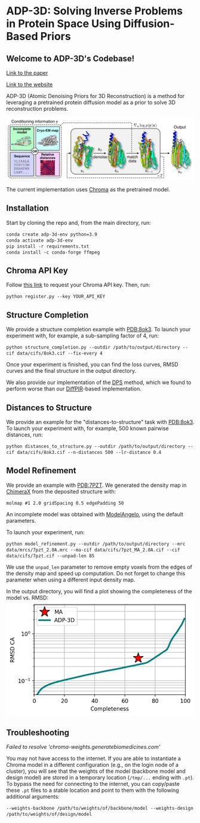# ADP-3D: Solving Inverse Problems in Protein Space Using Diffusion-Based Priors

## Welcome to ADP-3D's Codebase!

[Link to the paper](https://arxiv.org/abs/2406.04239)

[Link to the website](https://axel-levy.github.io/adp-3d/)

ADP-3D (Atomic Denoising Priors for 3D Reconstruction) is a method for leveraging a pretrained protein diffusion model as a prior to solve 3D reconstruction problems.

![method](images/method_white.png)

The current implementation uses [Chroma](https://generatebiomedicines.com/chroma) as the pretrained model.

## Installation

Start by cloning the repo and, from the main directory, run:
```
conda create adp-3d-env python=3.9
conda activate adp-3d-env
pip install -r requirements.txt
conda install -c conda-forge ffmpeg
```

## Chroma API Key

Follow [this link](https://chroma-weights.generatebiomedicines.com/) to request your Chroma API key. Then, run:
```
python register.py --key YOUR_API_KEY
```

## Structure Completion

We provide a structure completion example with [PDB:8ok3](https://www.rcsb.org/structure/8OK3). To launch your experiment with, for example, a sub-sampling factor of 4, run:
```
python structure_completion.py --outdir /path/to/output/directory --cif data/cifs/8ok3.cif --fix-every 4
```

Once your experiment is finished, you can find the loss curves, RMSD curves and the final structure in the output directory.

We also provide our implementation of the [DPS](https://openreview.net/forum?id=OnD9zGAGT0k) method, which we found to perform worse than our [DiffPIR](https://yuanzhi-zhu.github.io/DiffPIR/)-based implementation.

## Distances to Structure

We provide an example for the "distances-to-structure" task with [PDB:8ok3](https://www.rcsb.org/structure/8OK3). To launch your experiment with, for example, 500 known pairwise distances, run:
```
python distances_to_structure.py --outdir /path/to/output/directory --cif data/cifs/8ok3.cif --n-distances 500 --lr-distance 0.4
```

## Model Refinement

We provide an example with [PDB:7PZT](https://www.rcsb.org/structure/7PZT). We generated the density map in [ChimeraX](https://www.cgl.ucsf.edu/chimerax/) from the deposited structure with:
```
molmap #1 2.0 gridSpacing 0.5 edgePadding 50
```

An incomplete model was obtained with [ModelAngelo](https://github.com/3dem/model-angelo), using the default parameters.

To launch your experiment, run:
```
python model_refinement.py --outdir /path/to/output/directory --mrc data/mrcs/7pzt_2.0A.mrc --ma-cif data/cifs/7pzt_MA_2.0A.cif --cif data/cifs/7pzt.cif --unpad-len 85
```
We use the `unpad_len` parameter to remove empty voxels from the edges of the density map and speed up computation. Do not forget to change this parameter when using a different input density map.

In the output directory, you will find a plot showing the completeness of the model vs. RMSD:
![rmsd](images/rmsd_ca_vs_completeness.png)

## Troubleshooting

*Failed to resolve 'chroma-weights.generatebiomedicines.com'*

You may not have access to the internet. If you are able to instantiate a Chroma model in a different configuration (e.g., on the login node of a cluster), you will see that the weights of the model (backbone model and design model) are stored in a temporary location (`/tmp/...` ending with `.pt`). To bypass the need for connecting to the internet, you can copy/paste these `.pt` files to a stable location and point to them with the following additional arguments:
```
--weights-backbone /path/to/weights/of/backbone/model --weights-design /path/to/weights/of/design/model
```
